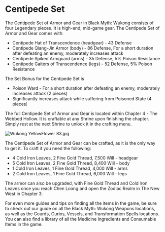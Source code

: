 # Centipede Set

The Centipede Set of Armor and Gear in Black Myth: Wukong consists of four Legendary pieces. It is high-end, mid-game gear. The Centipede Set of Armor and Gear comes with: 

  * Centipede Hat of Transcendence (headgear) - 43 Defense
  * Centipede Qiang-Jin Armor (body) - 86 Defense, For a short duration after defeating an enemy, moderately increases attack
  * Centipede Spiked Armguard (arms) - 35 Defense, 5% Poison Resistance
  * Centipede Gaiters of Transcendence (legs) - 52 Defense, 5% Poison Resistance

The Set Bonus for the Centipede Set is 

  * Poison Ward - For a short duration after defeating an enemy, moderately increases attack (2 pieces)
  * Significantly increases attack while suffering from Poisoned State (4 pieces)

The full Centipede Set of Armor and Gear is located within Chapter 4 - The Webbed Hollow. It is craftable at any Shrine upon finishing the chapter. Simply rest at the next Shrine to unlock it in the crafting menu. 

![Wukong YellowFlower 83.jpg](https://oyster.ignimgs.com/mediawiki/apis.ign.com/black-myth-wukong/e/ee/Wukong_YellowFlower_83.jpg)

The Centipede Set of Armor and Gear can be crafted, as it is the only way to get it. To craft it you need the following: 

  * 4 Cold Iron Leaves, 2 Fine Gold Thread, 7,500 Will - headgear
  * 5 Cold Iron Leaves, 2 Fine Gold Thread, 8,400 Will - body
  * 1 Cold Iron Leaves, 1 Fine Gold Thread, 4,000 Will - arms
  * 2 Cold Iron Leaves, 1 Fine Gold Thread, 6,000 Will - legs

The armor can also be upgraded, with Fine Gold Thread and Cold Iron Leaves once you reach Chen Loong and open the Zodiac Realm in The New West in Chapter 3. 

For even more guides and tips on finding all the items in the game, be sure to check out our guide on all the Black Myth: Wukong Weapons locations, as well as the Gourds, Curios, Vessels, and Transformation Spells locations. You can also find a library of all the Medicine Ingredients and Consumable Items in the game. 
